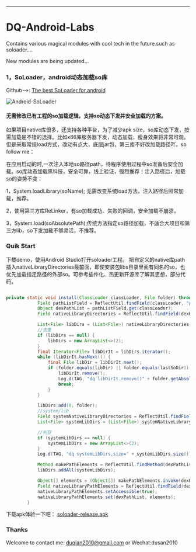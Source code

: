 ---

# DQ-Android-Labs
Contains various magical modules with cool tech in the future.such as soloader....

New modules are being updated...


### 1，SoLoader，android动态加载so库
Github-->: [The best SoLoader for android](https://github.com/duqian291902259/DQ-Android-Labs/blob/master/soloader/)

![Android-SoLoader](https://github.com/duqian291902259/DQ-Android-Labs/blob/master/soloader/screenshot.png?raw=true)
#### 无需修改已有工程的so加载逻辑，支持so动态下发并安全加载的方案。

如果项目native库很多，还支持各种平台，为了减少apk size，so库动态下发，按需加载是不错的选择。比如x86库服务器下发，动态加载，瘦身效果将非常可观。但是采取常规load方式，改动有点大，底层jar包，第三库不好改加载路径吖。so follow me：

在应用启动的时,一次注入本地so路径path，待程序使用过程中so准备后安全加载。so库动态加载黑科技，安全可靠，线上验证，强烈推荐！注入路径后，加载so的姿势不变：
   
1，System.loadLibrary(soName); 无需改变系统load方法，注入路径后照常加载，推荐。

2，使用第三方库ReLinker，有so加载成功、失败的回调，安全加载不崩溃。
     
3，System.load(soAbsolutePath);传统方法指定so路径加载，不适合大项目和第三方lib，so下发加载不够灵活，不推荐。


<!-- more -->

### Quik Start

下载demo，使用Android Studio打开soloader工程。
把自定义的native库path插入nativeLibraryDirectories最前面，即使安装包libs目录里面有同名的so，也优先加载指定路径的外部so。可参考插件化、热更新开源库了解其思想，部分代码。

``` Java

private static void install(ClassLoader classLoader, File folder) throws Throwable {
            Field pathListField = ReflectUtil.findField(classLoader, "pathList");
            Object dexPathList = pathListField.get(classLoader);
            Field nativeLibraryDirectories = ReflectUtil.findField(dexPathList, "nativeLibraryDirectories");

            List<File> libDirs = (List<File>) nativeLibraryDirectories.get(dexPathList);
            //去重
            if (libDirs == null) {
                libDirs = new ArrayList<>(2);
            }
            final Iterator<File> libDirIt = libDirs.iterator();
            while (libDirIt.hasNext()) {
                final File libDir = libDirIt.next();
                if (folder.equals(libDir) || folder.equals(lastSoDir)) {
                    libDirIt.remove();
                    Log.d(TAG, "dq libDirIt.remove()" + folder.getAbsolutePath());
                    break;
                }
            }

            libDirs.add(0, folder);
            //system/lib
            Field systemNativeLibraryDirectories = ReflectUtil.findField(dexPathList, "systemNativeLibraryDirectories");
            List<File> systemLibDirs = (List<File>) systemNativeLibraryDirectories.get(dexPathList);

            //判空
            if (systemLibDirs == null) {
                systemLibDirs = new ArrayList<>(2);
            }
            Log.d(TAG, "dq systemLibDirs,size=" + systemLibDirs.size());

            Method makePathElements = ReflectUtil.findMethod(dexPathList, "makePathElements", List.class);
            libDirs.addAll(systemLibDirs);

            Object[] elements = (Object[]) makePathElements.invoke(dexPathList, libDirs);
            Field nativeLibraryPathElements = ReflectUtil.findField(dexPathList, "nativeLibraryPathElements");
            nativeLibraryPathElements.setAccessible(true);
            nativeLibraryPathElements.set(dexPathList, elements);
        }
```
下载apk体验一下吧：
[soloader-release.apk](https://github.com/duqian291902259/DQ-Android-Labs/blob/master/soloader/soloader-release.apk)

### Thanks
Welcome to contact me: [duqian2010@gmail.com](http://www.duqian.site) or Wechat:dusan2010

<!-- more #pic_center=540x960-->


